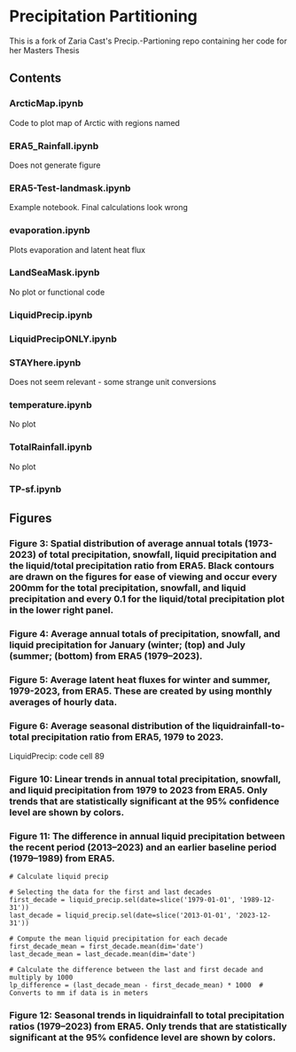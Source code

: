 # Precipitation Partitioning

This is a fork of Zaria Cast's Precip.-Partioning repo containing her code for her Masters Thesis 

## Contents

### ArcticMap.ipynb
Code to plot map of Arctic with regions named

### ERA5_Rainfall.ipynb
Does not generate figure

### ERA5-Test-landmask.ipynb
Example notebook.  Final calculations look wrong

### evaporation.ipynb
Plots evaporation and latent heat flux

### LandSeaMask.ipynb
No plot or functional code

### LiquidPrecip.ipynb


### LiquidPrecipONLY.ipynb


### STAYhere.ipynb
Does not seem relevant - some strange unit conversions

### temperature.ipynb
No plot

### TotalRainfall.ipynb
No plot

### TP-sf.ipynb

## Figures

### Figure 3: Spatial distribution of average annual totals (1973-2023) of total precipitation, snowfall, liquid precipitation and the liquid/total precipitation ratio from ERA5. Black contours are drawn on the figures for ease of viewing and occur every 200mm for the total precipitation, snowfall, and liquid precipitation and every 0.1 for the liquid/total precipitation plot in the lower right panel.

### Figure 4: Average annual totals of  precipitation, snowfall, and liquid precipitation for January (winter; (top) and July (summer; (bottom) from ERA5 (1979–2023).

### Figure 5: Average latent heat fluxes for winter and summer, 1979-2023, from ERA5. These are created by using monthly averages of hourly data.

### Figure 6: Average seasonal distribution of the liquidrainfall-to-total precipitation ratio from ERA5, 1979 to 2023.
LiquidPrecip: code cell 89

### Figure 10: Linear trends in annual total precipitation, snowfall, and liquid precipitation from 1979 to 2023 from ERA5. Only trends that are statistically significant at the 95% confidence level are shown by colors.

### Figure 11: The difference in annual liquid precipitation between the recent period (2013–2023) and an earlier baseline period (1979–1989) from ERA5.

```
# Calculate liquid precip

```
```
# Selecting the data for the first and last decades
first_decade = liquid_precip.sel(date=slice('1979-01-01', '1989-12-31'))
last_decade = liquid_precip.sel(date=slice('2013-01-01', '2023-12-31'))

# Compute the mean liquid precipitation for each decade
first_decade_mean = first_decade.mean(dim='date')
last_decade_mean = last_decade.mean(dim='date')

# Calculate the difference between the last and first decade and multiply by 1000
lp_difference = (last_decade_mean - first_decade_mean) * 1000  # Converts to mm if data is in meters
```

### Figure 12: Seasonal trends in liquidrainfall to total precipitation ratios (1979–2023) from ERA5. Only trends that are statistically significant at the 95% confidence level are shown by colors.

